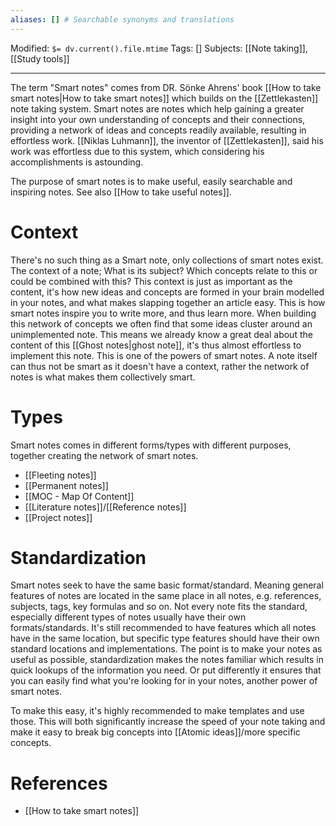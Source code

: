```yaml
---
aliases: [] # Searchable synonyms and translations
---
```

Modified: `$= dv.current().file.mtime`
Tags: []
Subjects: [[Note taking]], [[Study tools]]
****

The term "Smart notes" comes from DR. Sönke Ahrens' book [[How to take smart notes|How to take smart notes]] which builds on the [[Zettlekasten]] note taking system.
Smart notes are notes which help gaining a greater insight into your own understanding of concepts and their connections, providing a network of ideas and concepts readily available, resulting in effortless work. [[Niklas Luhmann]], the inventor of [[Zettlekasten]], said his work was effortless due to this system, which considering his accomplishments is astounding. 

The purpose of smart notes is to make useful, easily searchable and inspiring notes. See also [[How to take useful notes]].

# Context
There's no such thing as a Smart note, only collections of smart notes exist. The context of a note; What is its subject? Which concepts relate to this or could be combined with this? This context is just as important as the content, it's how new ideas and concepts are formed in your brain modelled in your notes, and what makes slapping together an article easy. This is how smart notes inspire you to write more, and thus learn more.
When building this network of concepts we often find that some ideas cluster around an unimplemented note. This means we already know a great deal about the content of this [[Ghost notes|ghost note]], it's thus almost effortless to implement this note. This is one of the powers of smart notes.
A note itself can thus not be smart as it doesn't have a context, rather the network of notes is what makes them collectively smart.

# Types
Smart notes comes in different forms/types with different purposes, together creating the network of smart notes.
- [[Fleeting notes]]
- [[Permanent notes]]
- [[MOC - Map Of Content]]
- [[Literature notes]]/[[Reference notes]]
- [[Project notes]]

# Standardization
Smart notes seek to have the same basic format/standard. Meaning general features of notes are located in the same place in all notes, e.g. references, subjects, tags, key formulas and so on.
Not every note fits the standard, especially different types of notes usually have their own formats/standards. It's still recommended to have features which all notes have in the same location, but specific type features should have their own standard locations and implementations.
The point is to make your notes as useful as possible, standardization makes the notes familiar which results in quick lookups of the information you need.
Or put differently it ensures that you can easily find what you're looking for in your notes, another power of smart notes.

To make this easy, it's highly recommended to make templates and use those. This will both significantly increase the speed of your note taking and make it easy to break big concepts into [[Atomic ideas]]/more specific concepts.

# References
- [[How to take smart notes]]